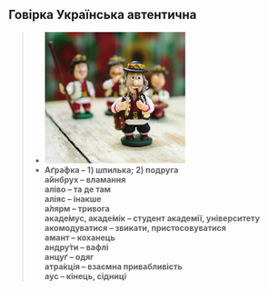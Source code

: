 ## Говірка Українська автентична

> *   **![](4-5.png)**
> *   **Аґра́фка – 1) шпилька; 2) подруга**  
>     **а́йнбрух – вламання**  
>     **аліво – та де там**  
>     **аліяс – інакше**  
>     **а́лярм – тривога**  
>     **акаде́мус, акаде́мік – студент академії, університету**  
>     **акомодуватися – звикати, пристосовуватися**  
>     **амант – коханець**  
>     **андру́ти – вафлі**  
>     **анцуґ – одяг**  
>     **атра́кція – взаємна привабливість**  
>     **аус – кінець, сідниці**
